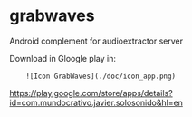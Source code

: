# grabwaves
Android complement for audioextractor server

Download in Gloogle play in:

        ![Icon GrabWaves](./doc/icon_app.png)

https://play.google.com/store/apps/details?id=com.mundocrativo.javier.solosonido&hl=en
